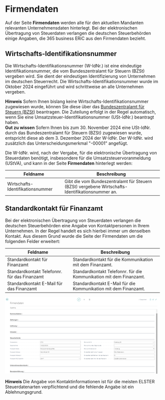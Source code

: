 # Firmendaten

Auf der Seite **Firmendaten** werden alle für den aktuellen Mandanten relevanten Unternehmensdaten hinterlegt. 
Bei der elektronischen Übertragung von Steuerdaten verlangen die deutschen Steuerbehörden einige Angaben, die 365 business ERiC aus den Firmendaten bezieht.

## Wirtschafts-Identifikationsnummer

Die Wirtschafts-Identifikationsnummer (W-IdNr.) ist eine eindeutige Identifikationsnummer, die vom Bundeszentralamt für Steuern (BZSt) vergeben wird. Sie dient der eindeutigen Identifizierung von Unternehmen im deutschen Steuerrecht. Die Wirtschafts-Identifikationsnummer wurde im Oktober 2024 eingeführt und wird schrittweise an alle Unternehmen vergeben.

<div class="alert alert-info">
    <i class="fa-duotone fa-solid fa-circle-info fa-xl"></i>
    <strong>Hinweis</strong> Sofern Ihnen bislang keine Wirtschafts-Identifikationsnummer zugewiesen wurde, können Sie diese über das <a href="https://www.bzst.de" target="_blank">Bundeszentralamt für Steuern (BZSt)</a> beantragen. Die Zuteilung erfolgt in der Regel automatisch, wenn Sie eine Umsatzsteuer-Identifikationsnummer (USt-IdNr.) beantragt haben.
</div>

<div class="alert alert-notice">
    <i class="fa-duotone fa-solid fa-lightbulb fa-xl"></i>
    <strong>Gut zu wissen</strong>
    Sofern Ihnen bis zum 30. November 2024 eine USt-IdNr. durch das Bundeszentralamt für Steuern (BZSt) zugewiesen wurde, entspricht diese ab dem 3. Dezember 2024 der W-IdNr. Der W-IdNr. wird zusätzlich das Unterscheidungsmerkmal "-00001" angefügt.
</div>

Die W-IdNr. wird, nach der Vergabe, für die elektronische Übertragung von Steuerdaten benötigt, insbesondere für die Umsatzsteuervoranmeldung (UStVA), und kann in der Seite **Firmendaten** hinterlegt werden:

| Feldname | Beschreibung | 
| --- | --- |
| Wirtschafts-Identifikationsnummer | Gibt die vom Bundeszentralamt für Steuern (BZSt) vergebene Wirtschafts-Identifikationsnummer an. |

## Standardkontakt für Finanzamt

Bei der elektronischen Übertragung von Steuerdaten verlangen die deutschen Steuerbehörden eine Angabe von Kontaktpersonen in Ihrem Unternehmen.
In der Regel handelt es sich hierbei immer um denselben Kontakt. Aus diesem Grund wurde die Seite der Firmendaten um die folgenden Felder erweitert:

| Feldname | Beschreibung | 
| --- | --- |
| Standardkontakt für Finanzamt | Standardkontakt für die Kommunikation mit dem Finanzamt. |
| Standardkontakt Telefonnr. für das Finanzamt | Standardkontakt Telefonnr. für die Kommunikation mit dem Finanzamt. |
| Standardkontakt E-Mail für das Finanzamt | Standardkontakt E-Mail für die Kommunikation mit dem Finanzamt. | 

![Firmendaten, Gruppe Steuerbehörde](/assets/images/365-business-eric/company-information-de.png)

<div class="alert alert-info">
    <i class="fa-duotone fa-solid fa-circle-info fa-xl"></i>
    <strong>Hinweis</strong> Die Angabe von Kontaktinformationen ist für die meisten ELSTER Steuerdatenarten verpflichtend und die fehlende Angabe ist ein Ablehnungsgrund.
</div>